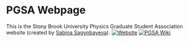 # PGSA Webpage
This is the Stony Brook University Physics Graduate Student Association website 
(created by [Sabina Sagynbayeva](https://github.com/ssagynbayeva)). 
[![Website](https://img.shields.io/badge/visit-website-blue.svg)](https://ssagynbayeva.github.io/pgsa/)
[![PGSA Wiki](https://img.shields.io/badge/visit-website-orange.svg)](http://grad08.physics.sunysb.edu/wiki/Main_Page)

<!-- A Jekyll implementation of the [Creative Theme](http://startbootstrap.com/template-overviews/creative/) template by [Start Bootstrap](http://startbootstrap.com).

Creative is a one page Bootstrap theme for creatives, small businesses, and other multipurpose uses.
The theme includes a number of rich features and plugins that you can use as a great boilerplate for your next Jekyll project! 

See it live in action at <https://volny.github.io/creative-theme-jekyll/>

## To use the Creative Theme template in your project

- Start by adding your info in `_config.yml`
- In `_layouts/front.html` reorder or remove section as you prefer. -->

